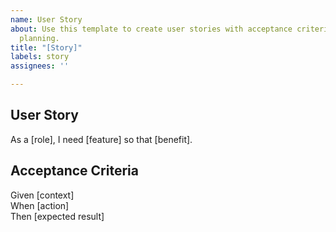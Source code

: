 ```yaml
---
name: User Story
about: Use this template to create user stories with acceptance criteria for Agile
  planning.
title: "[Story]"
labels: story
assignees: ''

---
```


## User Story  
As a [role], I need [feature] so that [benefit].

## Acceptance Criteria  
Given [context]  
When [action]  
Then [expected result]
